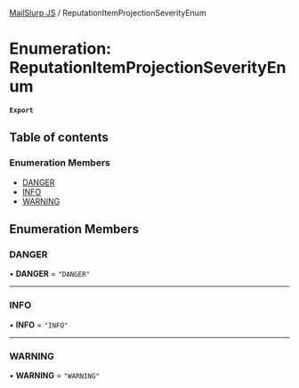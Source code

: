 [MailSlurp JS](../README.md) / ReputationItemProjectionSeverityEnum

# Enumeration: ReputationItemProjectionSeverityEnum

**`Export`**

## Table of contents

### Enumeration Members

- [DANGER](ReputationItemProjectionSeverityEnum.md#danger)
- [INFO](ReputationItemProjectionSeverityEnum.md#info)
- [WARNING](ReputationItemProjectionSeverityEnum.md#warning)

## Enumeration Members

### DANGER

• **DANGER** = ``"DANGER"``

___

### INFO

• **INFO** = ``"INFO"``

___

### WARNING

• **WARNING** = ``"WARNING"``
